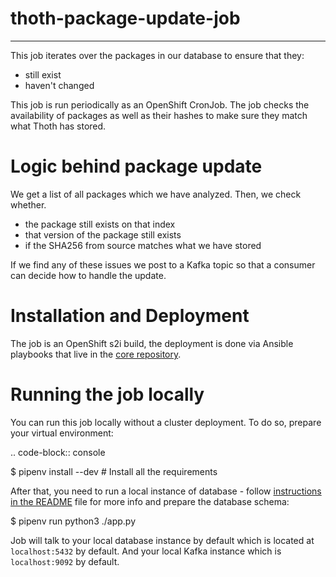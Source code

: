 # thoth-package-update-job

--------------------------

This job iterates over the packages in our database to ensure that they:

* still exist
* haven't changed

This job is run periodically as an OpenShift CronJob. The job checks the availability
of packages as well as their hashes to make sure they match what Thoth has stored.

Logic behind package update
============================================

We get a list of all packages which we have analyzed. Then, we check whether.

* the package still exists on that index
* that version of the package still exists
* if the SHA256 from source matches what we have stored

If we find any of these issues we post to a Kafka topic so that a consumer can
decide how to handle the update.

Installation and Deployment
===========================

The job is an OpenShift s2i build, the deployment is done via Ansible
playbooks that live in the [core repository](https://github.com/thoth-station/core).

Running the job locally
=======================

You can run this job locally without a cluster deployment. To do so, prepare
your virtual environment:

.. code-block:: console

  $ pipenv install  --dev # Install all the requirements

After that, you need to run a local instance of database - follow
[instructions in the README](https://github.com/thoth-station/storages#running-postgresql-locally) file for
more info and prepare the database schema:

  $ pipenv run python3 ./app.py

Job will talk to your local database instance by default which is located at
`localhost:5432` by default. And your local Kafka instance which is `localhost:9092`
by default.
